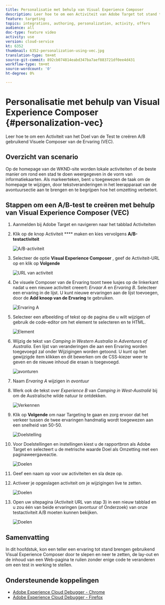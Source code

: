 ```yaml
---
title: Personalisatie met behulp van Visual Experience Composer
description: Leer hoe te om een Activiteit van Adobe Target tot stand te brengen gebruikend Visual Experience Composer.
feature: targeting
topics: integrations, authoring, personalization, activity, offers
audience: all
doc-type: feature video
activity: use
version: cloud-service
kt: 6352
thumbnail: 6352-personalization-using-vec.jpg
translation-type: tm+mt
source-git-commit: 892cb074814eabd347ba7aef883721df0ee4d431
workflow-type: tm+mt
source-wordcount: '0'
ht-degree: 0%

---
```



# Personalisatie met behulp van Visual Experience Composer {#personalization-vec}

Leer hoe te om een Activiteit van het Doel van de Test te creëren A/B gebruikend Visuele Composer van de Ervaring (VEC).


## Overzicht van scenario

Op de homepage van de WKND-site worden lokale activiteiten of de beste manier om rond een stad te doen weergegeven in de vorm van informatiekaarten. Als markeerteken, bent u toegewezen de taak om de homepage te wijzigen, door tekstveranderingen in het leerapparaat van de avontuursectie aan te brengen en te begrijpen hoe het omzetting verbetert.

## Stappen om een A/B-test te creëren met behulp van Visual Experience Composer (VEC)

1. Aanmelden bij Adobe Target en navigeren naar het tabblad Activiteiten
1. Klik op de knop Activiteit **** maken en kies vervolgens **A/B-testactiviteit**

   ![A/B-activiteit](assets/ab-target-activity.png)

1. Selecteer de optie **Visual Experience Composer** , geef de Activiteit-URL op en klik op **Volgende**

   ![URL van activiteit](assets/ab-test-url.png)

1. De visuele Composer van de Ervaring toont twee lusjes op de linkerkant nadat u een nieuwe activiteit creeert: *Ervaar A* en *Ervaring B*. Selecteer een ervaring in de lijst. U kunt nieuwe ervaringen aan de lijst toevoegen, door de **Add knoop van de Ervaring** te gebruiken.

   ![Ervaring A](assets/experience.png)

1. Selecteer een afbeelding of tekst op de pagina die u wilt wijzigen of gebruik de code-editor om het element te selecteren en te HTML.

   ![Element](assets/select-element.png)

1. Wijzig de tekst van *Camping in Western Australia* in *Adventures of Australia*. Een lijst van veranderingen die aan een Ervaring worden toegevoegd zal onder Wijzigingen worden getoond. U kunt op het gewijzigde item klikken en dit bewerken om de CSS-kiezer weer te geven en de nieuwe inhoud die eraan is toegevoegd.

   ![avonturen](assets/adventures.png)

1. Naam *Ervaring A* wijzigen in *avontuur*
1. Werk ook de tekst over *Experience B* van *Camping in West-Australië* bij om de Australische wilde natuur *te* ontdekken.

   ![Verkennen](assets/explore.png)

1. Klik op **Volgende** om naar Targeting te gaan en zorg ervoor dat het verkeer tussen de twee ervaringen handmatig wordt toegewezen aan een snelheid van 50-50.

   ![Doelstelling](assets/targeting.png)

1. Voor Doelstellingen en instellingen kiest u de rapportbron als Adobe Target en selecteert u de metrische waarde Doel als Omzetting met een paginaweergaveactie.

   ![Doelen](assets/goals.png)

1. Geef een naam op voor uw activiteiten en sla deze op.
1. Activeer je opgeslagen activiteit om je wijzigingen live te zetten.

   ![Doelen](assets/activate.png)

1. Open uw sitepagina (Activiteit URL van stap 3) in een nieuw tabblad en u zou één van beide ervaringen (avontuur of Onderzoek) van onze testactiviteit A/B moeten kunnen bekijken.

   ![Doelen](assets/publish.png)

## Samenvatting

In dit hoofdstuk, kon een teller een ervaring tot stand brengen gebruikend Visual Experience Composer door te slepen en neer te zetten, de lay-out en de inhoud van een Web-pagina te ruilen zonder enige code te veranderen om een test in werking te stellen.

## Ondersteunende koppelingen

* [Adobe Experience Cloud Debugger - Chrome](https://chrome.google.com/webstore/detail/adobe-experience-cloud-de/ocdmogmohccmeicdhlhhgepeaijenapj)
* [Adobe Experience Cloud Debugger - Firefox](https://addons.mozilla.org/en-US/firefox/addon/adobe-experience-platform-dbg/)
